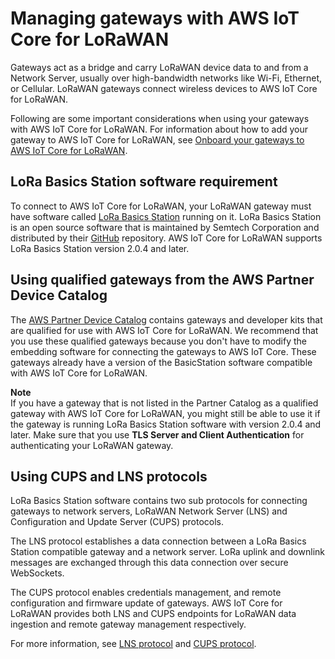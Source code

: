 # Managing gateways with AWS IoT Core for LoRaWAN<a name="connect-iot-lorawan-manage-gateways"></a>

Gateways act as a bridge and carry LoRaWAN device data to and from a Network Server, usually over high\-bandwidth networks like Wi\-Fi, Ethernet, or Cellular\. LoRaWAN gateways connect wireless devices to AWS IoT Core for LoRaWAN\.

Following are some important considerations when using your gateways with AWS IoT Core for LoRaWAN\. For information about how to add your gateway to AWS IoT Core for LoRaWAN, see [Onboard your gateways to AWS IoT Core for LoRaWAN](connect-iot-lorawan-onboard-gateways.md)\. 

## LoRa Basics Station software requirement<a name="connect-iot-lorawan-lora-basics-station"></a>

To connect to AWS IoT Core for LoRaWAN, your LoRaWAN gateway must have software called [LoRa Basics Station](https://doc.sm.tc/station) running on it\. LoRa Basics Station is an open source software that is maintained by Semtech Corporation and distributed by their [GitHub](https://github.com/lorabasics/basicstation) repository\. AWS IoT Core for LoRaWAN supports LoRa Basics Station version 2\.0\.4 and later\.

## Using qualified gateways from the AWS Partner Device Catalog<a name="connect-iot-lorawan-qualified-gateways"></a>

The [AWS Partner Device Catalog](https://devices.amazonaws.com/search?page=1&sv=iotclorawan) contains gateways and developer kits that are qualified for use with AWS IoT Core for LoRaWAN\. We recommend that you use these qualified gateways because you don't have to modify the embedding software for connecting the gateways to AWS IoT Core\. These gateways already have a version of the BasicStation software compatible with AWS IoT Core for LoRaWAN\.

**Note**  
If you have a gateway that is not listed in the Partner Catalog as a qualified gateway with AWS IoT Core for LoRaWAN, you might still be able to use it if the gateway is running LoRa Basics Station software with version 2\.0\.4 and later\. Make sure that you use **TLS Server and Client Authentication** for authenticating your LoRaWAN gateway\.

## Using CUPS and LNS protocols<a name="connect-iot-lorawan-cups-lns-protocols"></a>

LoRa Basics Station software contains two sub protocols for connecting gateways to network servers, LoRaWAN Network Server \(LNS\) and Configuration and Update Server \(CUPS\) protocols\.

The LNS protocol establishes a data connection between a LoRa Basics Station compatible gateway and a network server\. LoRa uplink and downlink messages are exchanged through this data connection over secure WebSockets\.

The CUPS protocol enables credentials management, and remote configuration and firmware update of gateways\. AWS IoT Core for LoRaWAN provides both LNS and CUPS endpoints for LoRaWAN data ingestion and remote gateway management respectively\.

For more information, see [LNS protocol](https://doc.sm.tc/station/tcproto.html) and [CUPS protocol](https://doc.sm.tc/station/cupsproto.html)\.